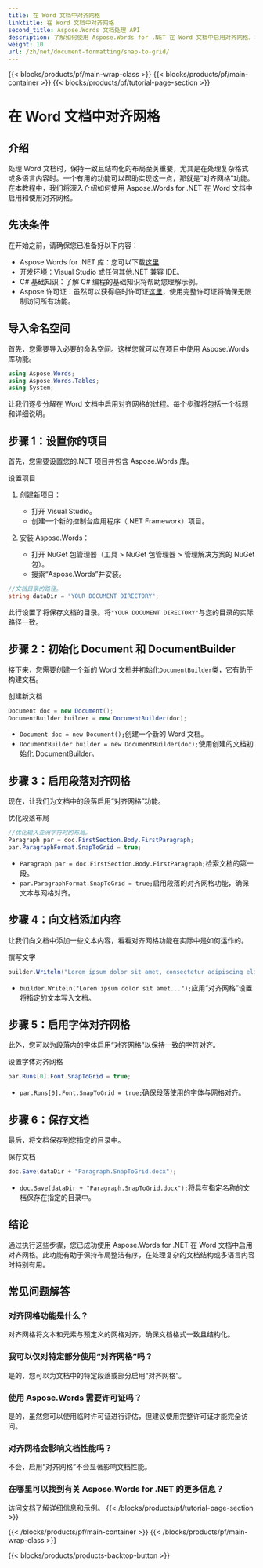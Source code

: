 ```yaml
---
title: 在 Word 文档中对齐网格
linktitle: 在 Word 文档中对齐网格
second_title: Aspose.Words 文档处理 API
description: 了解如何使用 Aspose.Words for .NET 在 Word 文档中启用对齐网格。本详细教程涵盖先决条件、分步指南和常见问题解答。
weight: 10
url: /zh/net/document-formatting/snap-to-grid/
---
```


{{< blocks/products/pf/main-wrap-class >}}
{{< blocks/products/pf/main-container >}}
{{< blocks/products/pf/tutorial-page-section >}}

# 在 Word 文档中对齐网格

## 介绍

处理 Word 文档时，保持一致且结构化的布局至关重要，尤其是在处理复杂格式或多语言内容时。一个有用的功能可以帮助实现这一点，那就是“对齐网格”功能。在本教程中，我们将深入介绍如何使用 Aspose.Words for .NET 在 Word 文档中启用和使用对齐网格。

## 先决条件

在开始之前，请确保您已准备好以下内容：

-  Aspose.Words for .NET 库：您可以下载[这里](https://releases.aspose.com/words/net/).
- 开发环境：Visual Studio 或任何其他.NET 兼容 IDE。
- C# 基础知识：了解 C# 编程的基础知识将帮助您理解示例。
-  Aspose 许可证：虽然可以获得临时许可证[这里](https://purchase.aspose.com/temporary-license/)，使用完整许可证将确保无限制访问所有功能。

## 导入命名空间

首先，您需要导入必要的命名空间。这样您就可以在项目中使用 Aspose.Words 库功能。

```csharp
using Aspose.Words;
using Aspose.Words.Tables;
using System;
```

让我们逐步分解在 Word 文档中启用对齐网格的过程。每个步骤将包括一个标题和详细说明。

## 步骤 1：设置你的项目

首先，您需要设置您的.NET 项目并包含 Aspose.Words 库。

设置项目

1. 创建新项目：
   - 打开 Visual Studio。
   - 创建一个新的控制台应用程序（.NET Framework）项目。

2. 安装 Aspose.Words：
   - 打开 NuGet 包管理器（工具 > NuGet 包管理器 > 管理解决方案的 NuGet 包）。
   - 搜索“Aspose.Words”并安装。

```csharp
//文档目录的路径。
string dataDir = "YOUR DOCUMENT DIRECTORY";
```

此行设置了将保存文档的目录。将`"YOUR DOCUMENT DIRECTORY"`与您的目录的实际路径一致。

## 步骤 2：初始化 Document 和 DocumentBuilder

接下来，您需要创建一个新的 Word 文档并初始化`DocumentBuilder`类，它有助于构建文档。

创建新文档

```csharp
Document doc = new Document();
DocumentBuilder builder = new DocumentBuilder(doc);
```

- `Document doc = new Document();`创建一个新的 Word 文档。
- `DocumentBuilder builder = new DocumentBuilder(doc);`使用创建的文档初始化 DocumentBuilder。

## 步骤 3：启用段落对齐网格

现在，让我们为文档中的段落启用“对齐网格”功能。

优化段落布局

```csharp
//优化输入亚洲字符时的布局。
Paragraph par = doc.FirstSection.Body.FirstParagraph;
par.ParagraphFormat.SnapToGrid = true;
```

- `Paragraph par = doc.FirstSection.Body.FirstParagraph;`检索文档的第一段。
- `par.ParagraphFormat.SnapToGrid = true;`启用段落的对齐网格功能，确保文本与网格对齐。

## 步骤 4：向文档添加内容

让我们向文档中添加一些文本内容，看看对齐网格功能在实际中是如何运作的。

撰写文字

```csharp
builder.Writeln("Lorem ipsum dolor sit amet, consectetur adipiscing elit, sed do eiusmod tempor incididunt ut labore et dolore magna aliqua.");
```

- `builder.Writeln("Lorem ipsum dolor sit amet...");`应用“对齐网格”设置将指定的文本写入文档。

## 步骤 5：启用字体对齐网格

此外，您可以为段落内的字体启用“对齐网格”以保持一致的字符对齐。

设置字体对齐网格

```csharp
par.Runs[0].Font.SnapToGrid = true;
```

- `par.Runs[0].Font.SnapToGrid = true;`确保段落使用的字体与网格对齐。

## 步骤 6：保存文档

最后，将文档保存到您指定的目录中。

保存文档

```csharp
doc.Save(dataDir + "Paragraph.SnapToGrid.docx");
```

- `doc.Save(dataDir + "Paragraph.SnapToGrid.docx");`将具有指定名称的文档保存在指定的目录中。

## 结论

通过执行这些步骤，您已成功使用 Aspose.Words for .NET 在 Word 文档中启用对齐网格。此功能有助于保持布局整洁有序，在处理复杂的文档结构或多语言内容时特别有用。

## 常见问题解答

### 对齐网格功能是什么？
对齐网格将文本和元素与预定义的网格对齐，确保文档格式一致且结构化。

### 我可以仅对特定部分使用“对齐网格”吗？
是的，您可以为文档中的特定段落或部分启用“对齐网格”。

### 使用 Aspose.Words 需要许可证吗？
是的，虽然您可以使用临时许可证进行评估，但建议使用完整许可证才能完全访问。

### 对齐网格会影响文档性能吗？
不会，启用“对齐网格”不会显著影响文档性能。

### 在哪里可以找到有关 Aspose.Words for .NET 的更多信息？
访问[文档](https://reference.aspose.com/words/net/)了解详细信息和示例。
{{< /blocks/products/pf/tutorial-page-section >}}

{{< /blocks/products/pf/main-container >}}
{{< /blocks/products/pf/main-wrap-class >}}

{{< blocks/products/products-backtop-button >}}
